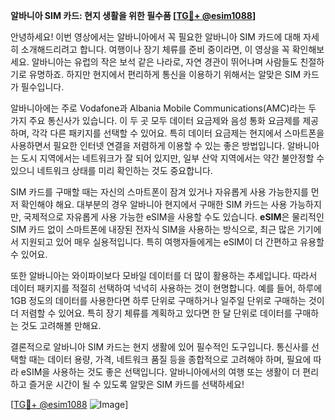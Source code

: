 **알바니아 SIM 카드: 현지 생활을 위한 필수품 [[TG💪+ @esim1088](https://t.me/s/esim1088)]**

안녕하세요! 이번 영상에서는 알바니아에서 꼭 필요한 알바니아 SIM 카드에 대해 자세히 소개해드리려고 합니다. 여행이나 장기 체류를 준비 중이라면, 이 영상을 꼭 확인해보세요. 알바니아는 유럽의 작은 보석 같은 나라로, 자연 경관이 뛰어나며 사람들도 친절하기로 유명하죠. 하지만 현지에서 편리하게 통신을 이용하기 위해서는 알맞은 SIM 카드가 필수입니다.

알바니아에는 주로 Vodafone과 Albania Mobile Communications(AMC)라는 두 가지 주요 통신사가 있습니다. 이 두 곳 모두 데이터 요금제와 음성 통화 요금제를 제공하며, 각각 다른 패키지를 선택할 수 있어요. 특히 데이터 요금제는 현지에서 스마트폰을 사용하면서 필요한 인터넷 연결을 저렴하게 이용할 수 있는 좋은 방법입니다. 알바니아는 도시 지역에서는 네트워크가 잘 되어 있지만, 일부 산악 지역에서는 약간 불안정할 수 있으니 네트워크 상태를 미리 확인하는 것도 중요합니다.

SIM 카드를 구매할 때는 자신의 스마트폰이 잠겨 있거나 자유롭게 사용 가능한지를 먼저 확인해야 해요. 대부분의 경우 알바니아 현지에서 구매한 SIM 카드는 사용 가능하지만, 국제적으로 자유롭게 사용 가능한 eSIM을 사용할 수도 있습니다. **eSIM**은 물리적인 SIM 카드 없이 스마트폰에 내장된 전자식 SIM을 사용하는 방식으로, 최근 많은 기기에서 지원되고 있어 매우 실용적입니다. 특히 여행자들에게는 eSIM이 더 간편하고 유용할 수 있어요.

또한 알바니아는 와이파이보다 모바일 데이터를 더 많이 활용하는 추세입니다. 따라서 데이터 패키지를 적절히 선택하여 넉넉히 사용하는 것이 현명합니다. 예를 들어, 하루에 1GB 정도의 데이터를 사용한다면 하루 단위로 구매하거나 일주일 단위로 구매하는 것이 더 저렴할 수 있어요. 특히 장기 체류를 계획하고 있다면 한 달 단위로 데이터를 구매하는 것도 고려해볼 만해요.

결론적으로 알바니아 SIM 카드는 현지 생활에 있어 필수적인 도구입니다. 통신사를 선택할 때는 데이터 용량, 가격, 네트워크 품질 등을 종합적으로 고려해야 하며, 필요에 따라 eSIM을 사용하는 것도 좋은 선택입니다. 알바니아에서의 여행 또는 생활이 더 편리하고 즐거운 시간이 될 수 있도록 알맞은 SIM 카드를 선택하세요!

[[TG💪+ @esim1088](https://t.me/s/esim1088) ![Image](https://i.postimg.cc/Y0z9fWf4/image.png)]